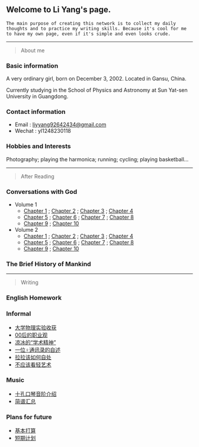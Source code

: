 ## Welcome to Li Yang's page.

```
The main purpose of creating this network is to collect my daily thoughts and to practice my writing skills. Because it's cool for me to have my own page, even if it's simple and even looks crude.
```
---

>About me 

### Basic information

A very ordinary girl, born on December 3, 2002. Located in Gansu, China.

Currently studying in the School of Physics and Astronomy at Sun Yat-sen University in Guangdong. 

### Contact information

- Email  : liyyang92642434@gmail.com
- Wechat : yl1248230118

### Hobbies and Interests

Photography; playing the harmonica; running; cycling; playing basketball...

---

>After Reading

### Conversations with God
- Volume 1
  - [Chapter 1](https://liyang20021203.github.io/Conversations%20with%20God/Volume_1/Chapter_1)   ;   [Chapter 2](https://liyang20021203.github.io/Conversations%20with%20God/Volume_1/Chapter_2)   ;   [Chapter 3](https://liyang20021203.github.io/Conversations%20with%20God/Volume_1/Chapter_3)   ;   [Chapter 4](https://liyang20021203.github.io/Conversations%20with%20God/Volume_1/Chapter_4)
  - [Chapter 5](https://liyang20021203.github.io/Conversations%20with%20God/Volume_1/Chapter_5)   ;   [Chapter 6](https://liyang20021203.github.io/Conversations%20with%20God/Volume_1/Chapter_6)   ;    [Chapter 7](https://liyang20021203.github.io/Conversations%20with%20God/Volume_1/Chapter_7)   ;   [Chapter 8](https://liyang20021203.github.io/Conversations%20with%20God/Volume_1/Chapter_8)
  - [Chapter 9](https://liyang20021203.github.io/Conversations%20with%20God/Volume_1/Chapter_9)   ;   [Chapter 10](https://liyang20021203.github.io/Conversations%20with%20God/Volume_1/Chapter_10)
- Volume 2
  - [Chapter 1](https://liyang20021203.github.io/Conversations%20with%20God/Volume_2/Chapter_1)   ;   [Chapter 2](https://liyang20021203.github.io/Conversations%20with%20God/Volume_2/Chapter_2)   ;   [Chapter 3](https://liyang20021203.github.io/Conversations%20with%20God/Volume_2/Chapter_3)   ;    [Chapter 4](https://liyang20021203.github.io/Conversations%20with%20God/Volume_2/Chapter_4)
  - [Chapter 5](https://liyang20021203.github.io/Conversations%20with%20God/Volume_2/Chapter_5)   ;   [Chapter 6](https://liyang20021203.github.io/Conversations%20with%20God/Volume_2/Chapter_6)   ;   [Chapter 7](https://liyang20021203.github.io/Conversations%20with%20God/Volume_2/Chapter_7)   ;   [Chapter 8](https://liyang20021203.github.io/Conversations%20with%20God/Volume_2/Chapter_8)
  - [Chapter 9](https://liyang20021203.github.io/Conversations%20with%20God/Volume_2/Chapter_9)   ;    [Chapter 10](https://liyang20021203.github.io/Conversations%20with%20God/Volume_2/Chapter_10)

### The Brief History of Mankind

---

>Writing

### English Homework

### Informal

- [大学物理实验收获](https://www.zhihu.com/question/496432266/answer/2274212841)
- [00后的职业观](https://www.zhihu.com/question/449054782/answer/2382035547)
- [凉冰的“学术精神”](https://zhuanlan.zhihu.com/p/388647830)
- [一位♀通讯录的自述](https://www.zhihu.com/question/458030227/answer/2248537830)
- [拉拉该如何自处](https://liyang20021203.github.io/Some_thought/同性恋该如何自处)
- [不应该看轻艺术](https://liyang20021203.github.io/Some_thought/对艺术的看法)

### Music
- [十孔口琴音阶介绍](https://liyang20021203.github.io/Music/十孔口琴音阶介绍.gif)
- [简谱汇总](https://liyang20021203.github.io/Music/简谱汇总)

### Plans for future

- [基本打算](https://liyang20021203.github.io/Future/Plans)
- [短期计划](https://liyang20021203.github.io/Future/短期计划)

